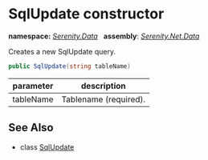 # SqlUpdate constructor
**namespace:** *[Serenity.Data](../../README.md#serenity.data-namespace)*   **assembly**: *[Serenity.Net.Data](../../README.md)*

Creates a new SqlUpdate query.

```csharp
public SqlUpdate(string tableName)
```

| parameter | description |
| --- | --- |
| tableName | Tablename (required). |

## See Also

* class [SqlUpdate](../SqlUpdate.md)